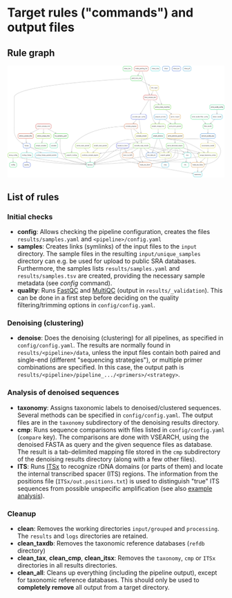 # Target rules ("commands") and output files

## Rule graph

![rule graph](../rulegraph.png)

## List of rules

### Initial checks

- **config**: Allows checking the pipeline configuration, creates the files `results/samples.yaml` and `<pipeline>/config.yaml`
- **samples**: Creates links (symlinks) of the input files to the `input` directory. The sample files in the resulting `input/unique_samples` directory can e.g. be used for upload to public SRA databases. Furthermore, the samples lists `results/samples.yaml` and `results/samples.tsv` are created, providing the necessary sample metadata (see *config* command).
- **quality**: Runs [FastQC](https://www.bioinformatics.babraham.ac.uk/projects/fastqc) and [MultiQC](https://multiqc.info) (output in `results/_validation`). This can be done in a first step before deciding on the quality filtering/trimming options in `config/config.yaml`.

### Denoising (clustering)

- **denoise**: Does the denoising (clustering) for all pipelines, as specified in `config/config.yaml`. The results are normally found in `results/<pipeline>/data`, unless the input files contain both paired and single-end (different "sequencing strategies"), or multiple primer combinations are specified. In this case, the output path is `results/<pipeline>/pipeline_.../<primers>/<strategy>`.

### Analysis of denoised sequences

- **taxonomy**: Assigns taxonomic labels to denoised/clustered sequences. Several methods can be specified in `config/config.yaml`. The output files are in the `taxonomy` subdirectory of the denoising results directory.
- **cmp**: Runs sequence comparisons with files listed in `config/config.yaml` (`compare` key). The comparisons are done with VSEARCH, using the denoised FASTA as query and the given sequence files as database. The result is a tab-delimited mapping file stored in the `cmp` subdirectory of the denoising results directory (along with a few other files).
- **ITS**: Runs [ITSx](https://microbiology.se/software/itsx) to recognize rDNA domains (or parts of them) and locate the internal transcribed spacer (ITS) regions. The information from the positions file (`ITSx/out.positions.txt`) is used to distinguish "true" ITS sequences from possible unspecific amplification (see also [example analysis](test/R_example/example.md#read-data)).

### Cleanup

- **clean**: Removes the working directories `input/grouped` and `processing`. The `results` and `logs` directories are retained.
- **clean_taxdb**: Removes the taxonomic reference databases (`refdb` directory)
- **clean_tax**, **clean_cmp**, **clean_itsx**: Removes the `taxonomy`, `cmp` or `ITSx` directories in all results directories.
- **clean_all**: Cleans up everything (including the pipeline output), except for taxonomic reference databases. This should only be used to **completely remove** all output from a target directory.
